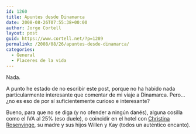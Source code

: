 ```yaml
---
id: 1260
title: Apuntes desde Dinamarca
date: 2008-08-26T07:55:38+00:00
author: Jorge Cortell
layout: post
guid: https://www.cortell.net/?p=1289
permalink: /2008/08/26/apuntes-desde-dinamarca/
categories:
  - General
  - Placeres de la vida
---
```

Nada.

A punto he estado de no escribir este post, porque no ha habido nada particularmente interesante que comentar de mi viaje a Dinamarca. Pero... ¿no es eso de por sí suficientemente curioso e interesante?

Bueno, para que no se diga (y no ofender a ningún danés), alguna cosilla como el IVA al 25% (eso duele), o coincidir en el hotel con <a title="web oficial de Christina" href="https://www.christinarosenvinge.com" target="_blank">Christina Rosenvinge</a>, su madre y sus hijos Willen y Kay (todos un auténtico encanto).